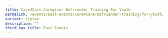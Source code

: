 ```yaml
---
title: Care4Care Caregiver Befriender Training For Youth
permalink: /events/past-events/care4care-befriender-training-for-youth/
variant: tiptap
description: ""
third_nav_title: Past Events
---
```


